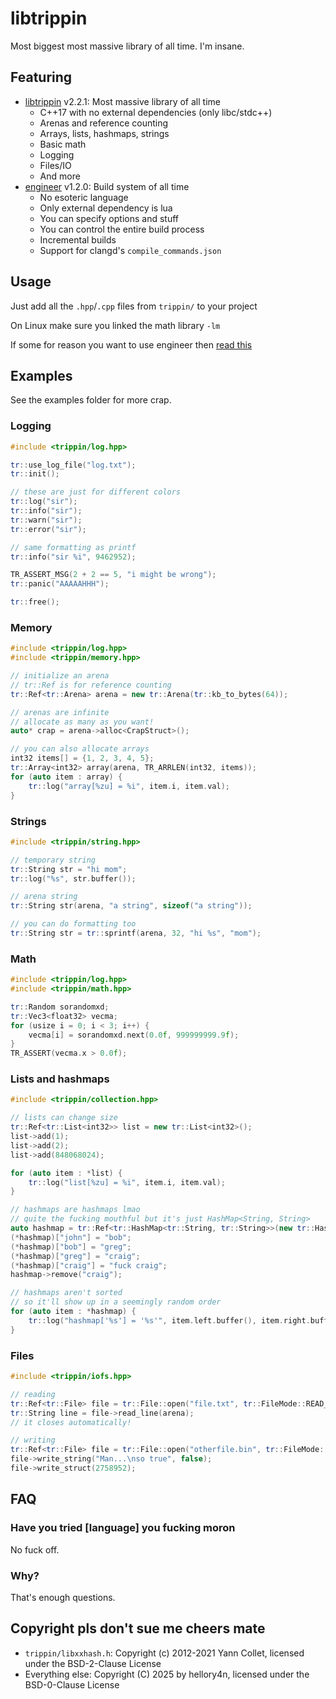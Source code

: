 # libtrippin

Most biggest most massive library of all time. I'm insane.

## Featuring

- [libtrippin](./libtrippin.h) v2.2.1: Most massive library of all time
    - C++17 with no external dependencies (only libc/stdc++)
    - Arenas and reference counting
    - Arrays, lists, hashmaps, strings
    - Basic math
    - Logging
    - Files/IO
    - And more
- [engineer](./engineerbuild/README.md) v1.2.0: Build system of all time
    - No esoteric language
    - Only external dependency is lua
    - You can specify options and stuff
    - You can control the entire build process
    - Incremental builds
    - Support for clangd's `compile_commands.json`

## Usage

Just add all the `.hpp`/`.cpp` files from `trippin/` to your project

On Linux make sure you linked the math library `-lm`

If some for reason you want to use engineer then [read this](./engineerbuild/README.md)

## Examples

See the examples folder for more crap.

### Logging

```cpp
#include <trippin/log.hpp>

tr::use_log_file("log.txt");
tr::init();

// these are just for different colors
tr::log("sir");
tr::info("sir");
tr::warn("sir");
tr::error("sir");

// same formatting as printf
tr::info("sir %i", 9462952);

TR_ASSERT_MSG(2 + 2 == 5, "i might be wrong");
tr::panic("AAAAAHHH");

tr::free();
```

### Memory

```cpp
#include <trippin/log.hpp>
#include <trippin/memory.hpp>

// initialize an arena
// tr::Ref is for reference counting
tr::Ref<tr::Arena> arena = new tr::Arena(tr::kb_to_bytes(64));

// arenas are infinite
// allocate as many as you want!
auto* crap = arena->alloc<CrapStruct>();

// you can also allocate arrays
int32 items[] = {1, 2, 3, 4, 5};
tr::Array<int32> array(arena, TR_ARRLEN(int32, items));
for (auto item : array) {
    tr::log("array[%zu] = %i", item.i, item.val);
}
```

### Strings

```cpp
#include <trippin/string.hpp>

// temporary string
tr::String str = "hi mom";
tr::log("%s", str.buffer());

// arena string
tr::String str(arena, "a string", sizeof("a string"));

// you can do formatting too
tr::String str = tr::sprintf(arena, 32, "hi %s", "mom");
```

### Math

```cpp
#include <trippin/log.hpp>
#include <trippin/math.hpp>

tr::Random sorandomxd;
tr::Vec3<float32> vecma;
for (usize i = 0; i < 3; i++) {
    vecma[i] = sorandomxd.next(0.0f, 999999999.9f);
}
TR_ASSERT(vecma.x > 0.0f);
```

### Lists and hashmaps

```cpp
#include <trippin/collection.hpp>

// lists can change size
tr::Ref<tr::List<int32>> list = new tr::List<int32>();
list->add(1);
list->add(2);
list->add(848068024);

for (auto item : *list) {
    tr::log("list[%zu] = %i", item.i, item.val);
}

// hashmaps are hashmaps lmao
// quite the fucking mouthful but it's just HashMap<String, String>
auto hashmap = tr::Ref<tr::HashMap<tr::String, tr::String>>(new tr::HashMap<tr::String, tr::String>());
(*hashmap)["john"] = "bob";
(*hashmap)["bob"] = "greg";
(*hashmap)["greg"] = "craig";
(*hashmap)["craig"] = "fuck craig";
hashmap->remove("craig");

// hashmaps aren't sorted
// so it'll show up in a seemingly random order
for (auto item : *hashmap) {
    tr::log("hashmap['%s'] = '%s'", item.left.buffer(), item.right.buffer());
}
```

### Files

```cpp
#include <trippin/iofs.hpp>

// reading
tr::Ref<tr::File> file = tr::File::open("file.txt", tr::FileMode::READ_TEXT).unwrap();
tr::String line = file->read_line(arena);
// it closes automatically!

// writing
tr::Ref<tr::File> file = tr::File::open("otherfile.bin", tr::FileMode::WRITE_BINARY).unwrap();
file->write_string("Man...\nso true", false);
file->write_struct(2758952);
```

## FAQ

### Have you tried \[language] you fucking moron

No fuck off.

### Why?

That's enough questions.

## Copyright pls don't sue me cheers mate

- `trippin/libxxhash.h`: Copyright (c) 2012-2021 Yann Collet, licensed under the BSD-2-Clause License
- Everything else: Copyright (C) 2025 by hellory4n, licensed under the BSD-0-Clause License
